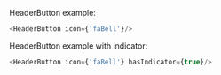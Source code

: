 HeaderButton example:

```js
<HeaderButton icon={'faBell'}/>
```

HeaderButton example with indicator:

```js
<HeaderButton icon={'faBell'} hasIndicator={true}/>
```
